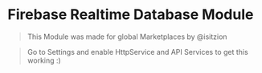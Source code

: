 # Firebase Realtime Database Module

> This Module was made for global Marketplaces by @isitzion

> Go to Settings and enable HttpService and API Services to get this working :)

